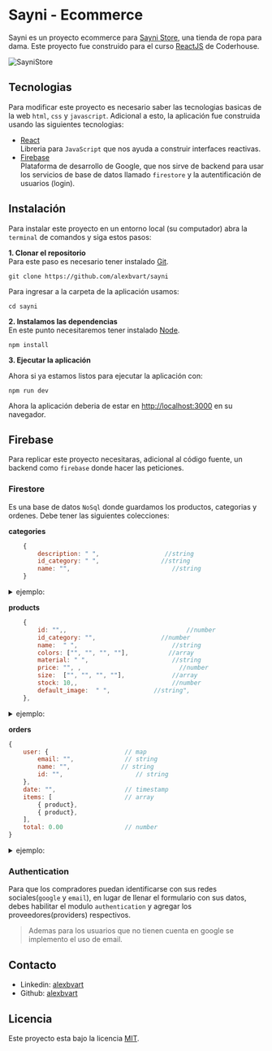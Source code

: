 # Sayni - Ecommerce
Sayni es un proyecto ecommerce para [Sayni Store](https://www.instagram.com/sayni.pe/), una tienda de ropa para dama. Este proyecto fue construido para el curso [ReactJS](https://plataforma.coderhouse.com/cursos/43545/reactjs) de Coderhouse.

![SayniStore](https://i.ibb.co/rvTR9z5/iphone-multiple-screens-mockup.png)

## Tecnologias
Para modificar este proyecto es necesario saber las tecnologias basicas de la web `html`, `css` y `javascript`. Adicional a esto, la aplicación fue construida usando las siguientes tecnologias:

* [React](https://reactjs.org/) \
Libreria para `JavaScript` que nos ayuda a construir interfaces reactivas.
* [Firebase](https://firebase.google.com/) \
Plataforma de desarrollo de Google, que nos sirve de backend para usar los servicios de base de datos llamado `firestore` y la autentificación de usuarios (login).


## Instalación
Para instalar este proyecto en un entorno local (su computador) abra la `terminal` de comandos y siga estos pasos:

**1. Clonar el repositorio** \
Para este paso es necesario tener instalado [Git](https://git-scm.com/).
``` shell
git clone https://github.com/alexbvart/sayni
```
Para ingresar a la carpeta de la aplicación usamos:
``` shell
cd sayni
```
**2. Instalamos las dependencias**\
En este punto necesitaremos tener instalado [Node](https://nodejs.org/en/).
``` shell
npm install
```


**3. Ejecutar la aplicación**

Ahora si ya estamos listos para ejecutar la aplicación con:

``` shell
npm run dev
```
Ahora la aplicación deberia de estar en [http://localhost:3000](http://localhost:3000) en su navegador.

## Firebase
Para replicar este proyecto necesitaras, adicional al código fuente, un backend como `firebase` donde hacer las peticiones.

### Firestore
Es una base de datos `NoSql` donde guardamos los productos, categorias y ordenes. Debe tener las siguientes colecciones:

**categories**
```javascript
    {
        description: " ",                  //string
        id_category: " ",                 //string
        name: "",                            //string
    }
```
<details>
<summary>ejemplo:</summary>

```javascript
    {
        description: "Esencial para este invierno",
        id_category: "1",
        name: "Poleras",
    }
```
</details>

**products**
```javascript
    {
        id: "",,                                 //number
        id_category: "",                  //number
        name:  " ",                          //string
        colors: ["", "", "", ""],           //array
        material: " ",                       //string
        price: "", ,                           //number
        size:  ["", "", "", ""],             //array
        stock: 10,,                          //number
        default_image:  " ",            //string",
    },
```
<details>
<summary>ejemplo:</summary>

```javascript
    {
        id: 2,
        id_category: "1",
        name: "Polera Oversize",
        colors: ["Celeste Bb", "Lila Bb", "Negro", "Lacre", "Rosa Oscuro", "Melange"],
        material: "Franela Reactiva",
        price: 65,
        size: ["S", "M", "L"],
        stock: 10,
        default_image: "https://gamarraclick.com/5996-large_default/polera-franela-reactiva-palo-rosa.jpg",
    },
```
</details>

**orders**
```javascript
{
    user: {                     // map
        email: "",              // string
        name: "",              // string
        id: "",                    // string
    },
    date: "",                   // timestamp
    items: [                    // array
        { product},
        { product},
    ],
    total: 0.00                 // number
}
```
<details>
<summary>ejemplo:</summary>

```javascript
{
    user: {
        email: "gianella@sayni.com",
        name: "Gianella Briones",
        id: "1985765321",
    },
    date: "Jan 30, 2022 at 1:08:53 PM UTC-5",
    items: [
        { }, { }
    ],
    total: 120
}
```
</details>

### Authentication
Para que los compradores puedan identificarse con sus redes sociales(`google` y `email`), en lugar de llenar el formulario con sus datos, debes habilitar el modulo `authentication` y agregar los proveedores(providers) respectivos.

>  Ademas para los usuarios que no tienen cuenta en google se implemento el uso de email.

## Contacto
* Linkedin: [alexbvart](https://www.linkedin.com/in/alexbvart/)
* Github: [alexbvart](https://github.com/alexbvart)

##  Licencia
Este proyecto esta bajo la licencia [MIT](/LICENCE).